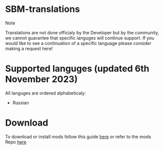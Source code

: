 # SBM-translations
> [!NOTE]
> Translations are not done officialy by the Developer but by the community, we cannot guarantee that specific languges will continue support. If you would like to see a continuation of a specific language please consider making a request here!

# Supported languges (updated 6th November 2023)
All languges are ordered alphabeticaly:
- Russian

# Download
To download or install mods follow this guide [here](https://sbm.devvyy.xyz/mods/introduction) or refer to the mods Repo [here]()
